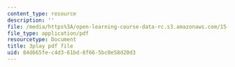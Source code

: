 ```yaml
---
content_type: resource
description: ''
file: /media/https%3A/open-learning-course-data-rc.s3.amazonaws.com/15-960-new-executive-thinking-social-impact-technology-projects-fall-2017-spring-2018/84d665fec4d361bd8f665bc0e58d20d3_HaySEpWEsdU.pdf
file_type: application/pdf
resourcetype: Document
title: 3play pdf file
uid: 84d665fe-c4d3-61bd-8f66-5bc0e58d20d3
---
```

